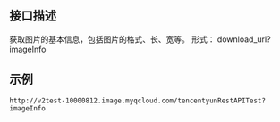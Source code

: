 ## 接口描述
获取图片的基本信息，包括图片的格式、长、宽等。
形式： download_url?imageInfo

## 示例
```
http://v2test-10000812.image.myqcloud.com/tencentyunRestAPITest?imageInfo
```
